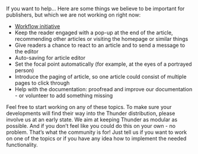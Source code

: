 If you want to help… Here are some things we believe to be important for publishers, but which we are not working on right now:
* [Workflow initiative](https://www.drupal.org/node/2721129)
* Keep the reader engaged with a pop-up at the end of the article, recommending other articles or visiting the homepage or similar things
* Give readers a chance to react to an article and to send a message to the editor
* Auto-saving for article editor
* Set the focal point automatically (for example, at the eyes of a portrayed person)
* Introduce the paging of article, so one article could consist of multiple pages to click through
* Help with the documentation: proofread and improve our documentation - or volunteer to add something missing

Feel free to start working on any of these topics. To make sure your developments will find their way into the Thunder distribution, please involve us at an early state. We aim at keeping Thunder as modular as possible.
And if you don’t feel like you could do this on your own - no problem. That’s what the community is for! Just tell us if you want to work on one of the topics or if you have any idea how to implement the needed functionality.

